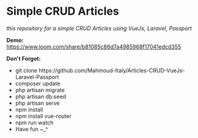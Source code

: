 # Simple CRUD Articles

<i>this repository for a simple CRUD Articles using VueJs, Laravel, Passport</i>

<b>Demo:</b>
https://www.loom.com/share/b81085c86d7a4985968f17041edcd355





<b>Don't Forgot:</b>
<ul>
<li> git clone https://github.com/Mahmoud-Italy/Articles-CRUD-VueJs-Laravel-Passport</li>
<li> composer update</li>
<li> php artisan migrate</li>
<li> php artisan db:seed</li>
<li> php artisan serve</li>
<li> npm install</li>
<li> npm install vue-router</li>
<li> npm run watch</li>
<li> Have fun ~_^ </li> 
</ul>
